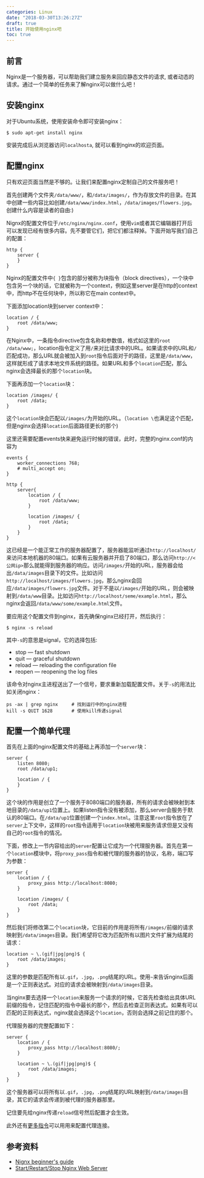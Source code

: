```yaml
---
categories: Linux
date: "2018-03-30T13:26:27Z"
draft: true
title: 开始使用nginx吧
toc: true
---
```


## 前言
Nginx是一个服务器，可以帮助我们建立服务来回应静态文件的请求, 或者动态的请求。通过一个简单的任务来了解nginx可以做什么吧！

## 安装nginx
对于Ubuntu系统，使用安装命令即可安装nginx：
```
$ sudo apt-get install nginx
```
安装完成后从浏览器访问`localhosta`, 就可以看到nginx的欢迎页面。

## 配置nginx
只有欢迎页面当然是不够的。让我们来配置nginx定制自己的文件服务吧！

首先创建两个文件夹`/data/www/`，和`/data/images/`，作为存放文件的目录。在其中创建一些内容比如创建`/data/www/index.html`，`/data/images/flowers.jpg`。创建什么内容是读者的自由:)

Nignx的配置文件位于`/etc/nginx/nginx.conf`，使用`vim`或者其它编辑器打开后可以发现已经有很多内容。先不要管它们，把它们都注释掉。下面开始写我们自己的配置：
```
http {
    server {
    }
}
```
Nginx的配置文件中`{ }`包含的部分被称为块指令（block directives），一个块中包含另一个块的话，它就被称为一个context，例如这里server是在http的context中，而http不在任何块中，所以称它在main context中。

下面添加location块到server context中：
```
location / {
    root /data/www;
}
```
在Nginx中，一条指令directive包含名称和参数值，格式如这里的`root /data/www;`，location指令定义了用`/`来对比请求中的URL。如果请求中的URL和`/`匹配成功，那么URL就会被加入到`root`指令后面对于的路径，这里是`/data/www`，这样就形成了请求本地文件系统的路径。如果URL和多个`location`匹配，那么nginx会选择最长的那个`location`块。

下面再添加一个`location`块：
```
location /images/ {
    root /data;
}
```
这个`location`块会匹配以`/images/`为开始的URL。（`location \`也满足这个匹配，但是nginx会选择`location`后面路径更长的那个)

这里还需要配置events快来避免运行时候的错误，此时，完整的nginx.conf的内容为
```
events {
    worker_connections 768;
    # multi_accept on;
}

http {
    server{
        location / {
            root /data/www;
        }

        location /images/ {
            root /data;
        }
    }
}
```
这已经是一个能正常工作的服务器配置了，服务器能监听通过`http://localhost/`来访问本地机器的80端口。如果有云服务器并开启了80端口，那么访问`http://<公网ip>`那么就能得到服务器的响应。访问`/images/`开始的URL，服务器会给出`/data/images`目录下的文件。比如访问`http://localhost/images/flowers.jpg`，那么nginx会回应`/data/images/flowers.jpg`文件。对于不是以`/images/`开始的URL，则会被映射到`/data/www`目录。比如访问`http://localhost/seme/example.html`，那么nginx会返回`/data/www/some/example.html`文件。

要应用这个配置文件到nginx，首先确保nginx已经打开，然后执行：
```
$ nginx -s reload
```
其中`-s`的意思是signal，它的选择包括:

* stop — fast shutdown
* quit — graceful shutdown
* reload — reloading the configuration file
* reopen — reopening the log files

该命令对nginx主进程送出了一个信号，要求重新加载配置文件。关于`-s`的用法比如关闭nginx：
```
ps -ax | grep nginx     # 找到运行中的nginx进程
kill -s QUIT 1628       # 使用kill传递signal
```

## 配置一个简单代理
首先在上面的nginx配置文件的基础上再添加一个`server`块：
```
server {
    listen 8080;
    root /data/up1;

    location / {
    }
}
```
这个块的作用是创立了一个服务于8080端口的服务器，所有的请求会被映射到本地目录的`/data/up1`位置上。如果listen指令没有被添加，那么server会服务于默认的80端口。在`/data/up1`位置创建一个`index.html`。注意这里`root`指令放在了`server`上下文中，这样的`root`指令适用于`location`块被用来服务请求但是又没有自己的`root`指令的情况。

下面，修改上一节内容给出的`server`配置让它成为一个代理服务器。首先在第一个`location`模块中，将`proxy_pass`指令和被代理的服务器的协议，名称，端口写为参数：
```
server {
    location / {
        proxy_pass http://localhost:8080;
    }

    location /images/ {
        root /data;
    }
}
```
然后我们将修改第二个`location`块，它目前的作用是将所有`/images/`前缀的请求映射到`/data/images`目录。我们希望将它改为匹配所有以图片文件扩展为结尾的请求：
```
location ~ \.(gif|jpg|png)$ {
    root /data/images;
}
```
这里的参数是匹配所有以`.gif`，`.jpg`，`.png`结尾的URL。使用`~`来告诉nginx后面是一个正则表达式。对应的请求会被映射到`/data/images`目录。

当nginx要去选择一个`location`来服务一个请求的时候，它首先检查给出具体URL前缀的指令，记住匹配的指令中最长的那个，然后去检查正则表达式。如果有可以匹配的正则表达式，nginx就会选择这个`location`，否则会选择之前记住的那个。

代理服务器的完整配置如下：
```
server {
    location / {
        proxy_pass http://localhost:8080/;
    }

    location ~ \.(gif|jpg|png)$ {
        root /data/images;
    }
}
```
这个服务器可以将所有以`.gif`，`.jpg`，`.png`结尾的URL映射到`/data/images`目录，其它的请求会传递到被代理的服务器那里。

记住要先给nginx传递`reload`信号然后配置才会生效。

此外还有[更多指令](http://nginx.org/en/docs/http/ngx_http_proxy_module.html)可以用用来配置代理连接。

## 参考资料
* [Nignx beginner's guide](http://nginx.org/en/docs/beginners_guide.html)
* [Start/Restart/Stop Nginx Web Server](https://www.cyberciti.biz/faq/nginx-restart-ubuntu-linux-command/)
